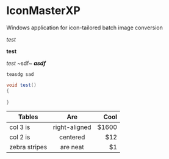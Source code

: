 # IconMasterXP
Windows application for icon-tailored batch image conversion

_test_

__test__

*test* ~sdf~ ___asdf___

`teasdg sad`

```c#
void test()
{
	
}
```

| Tables        | Are           | Cool  |
| ------------- |:-------------:| -----:|
| col 3 is      | right-aligned | $1600 |
| col 2 is      | centered      |   $12 |
| zebra stripes | are neat      |    $1 |
